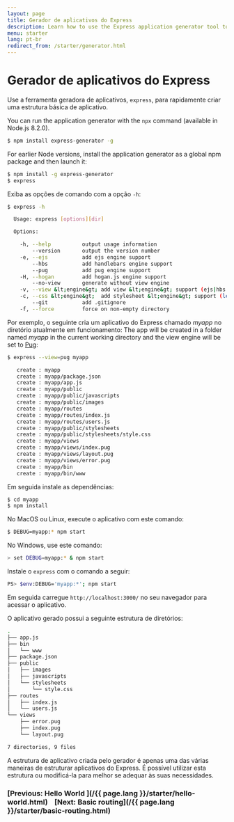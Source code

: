 ```yaml
---
layout: page
title: Gerador de aplicativos do Express
description: Learn how to use the Express application generator tool to quickly create a skeleton for your Express.js applications, streamlining setup and configuration.
menu: starter
lang: pt-br
redirect_from: /starter/generator.html
---
```


# Gerador de aplicativos do Express

Use a ferramenta geradora de aplicativos, `express`,
para rapidamente criar uma estrutura básica de aplicativo.

You can run the application generator with the `npx` command (available in Node.js 8.2.0).

```bash
$ npm install express-generator -g
```

For earlier Node versions, install the application generator as a global npm package and then launch it:

```bash
$ npm install -g express-generator
$ express
```

Exiba as opções de comando com a opção `-h`:

```bash
$ express -h

  Usage: express [options][dir]

  Options:

    -h, --help          output usage information
        --version       output the version number
    -e, --ejs           add ejs engine support
        --hbs           add handlebars engine support
        --pug           add pug engine support
    -H, --hogan         add hogan.js engine support
        --no-view       generate without view engine
    -v, --view &lt;engine&gt; add view &lt;engine&gt; support (ejs|hbs|hjs|jade|pug|twig|vash) (defaults to jade)
    -c, --css &lt;engine&gt;  add stylesheet &lt;engine&gt; support (less|stylus|compass|sass) (defaults to plain css)
        --git           add .gitignore
    -f, --force         force on non-empty directory
```

Por exemplo, o seguinte cria um aplicativo do Express chamado _myapp_
no diretório atualmente em funcionamento: The app will be created in a folder named _myapp_ in the current working directory and the view engine will be set to <a href="https://pugjs.org/" target="_blank" title="Pug documentation">Pug</a>:

```bash
$ express --view=pug myapp

   create : myapp
   create : myapp/package.json
   create : myapp/app.js
   create : myapp/public
   create : myapp/public/javascripts
   create : myapp/public/images
   create : myapp/routes
   create : myapp/routes/index.js
   create : myapp/routes/users.js
   create : myapp/public/stylesheets
   create : myapp/public/stylesheets/style.css
   create : myapp/views
   create : myapp/views/index.pug
   create : myapp/views/layout.pug
   create : myapp/views/error.pug
   create : myapp/bin
   create : myapp/bin/www
```

Em seguida instale as dependências:

```bash
$ cd myapp
$ npm install
```

No MacOS ou Linux, execute o aplicativo com este comando:

```bash
$ DEBUG=myapp:* npm start
```

No Windows, use este comando:

```bash
> set DEBUG=myapp:* & npm start
```

Instale o `express` com o comando a seguir:

```bash
PS> $env:DEBUG='myapp:*'; npm start
```

Em seguida carregue `http://localhost:3000/` no seu navegador para acessar o aplicativo.

O aplicativo gerado possui a seguinte estrutura de diretórios:

```bash
.
├── app.js
├── bin
│   └── www
├── package.json
├── public
│   ├── images
│   ├── javascripts
│   └── stylesheets
│       └── style.css
├── routes
│   ├── index.js
│   └── users.js
└── views
    ├── error.pug
    ├── index.pug
    └── layout.pug

7 directories, 9 files
```

<div class="doc-box doc-info" markdown="1">
A estrutura de aplicativo criada pelo gerador é apenas uma das várias maneiras de estruturar aplicativos do Express. É possível utilizar esta estrutura ou modificá-la para melhor se adequar às suas necessidades.
</div>

### [Previous: Hello World ](/{{ page.lang }}/starter/hello-world.html)&nbsp;&nbsp;&nbsp;&nbsp;[Next: Basic routing](/{{ page.lang }}/starter/basic-routing.html)
